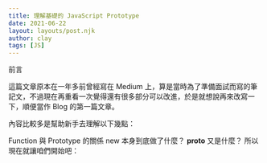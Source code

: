 ```yaml
---
title: 理解基礎的 JavaScript Prototype
date: 2021-06-22
layout: layouts/post.njk
author: clay
tags: [JS]
---
```


前言

這篇文章原本在一年多前曾經寫在 Medium 上，算是當時為了準備面試而寫的筆記文，不過現在再重看一次覺得還有很多部分可以改進，於是就想說再來改寫一下，順便當作 Blog 的第一篇文章。

內容比較多是幫助新手去理解以下幾點：

Function 與 Prototype 的關係
new 本身到底做了什麼？
__proto__ 又是什麼？
所以現在就讓咱們開始吧：



